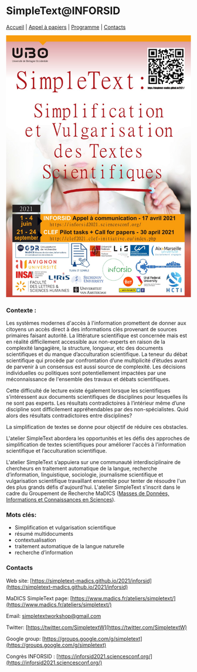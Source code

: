 
# SimpleText@INFORSID

[Accueil](https://simpletext-madics.github.io/2021/inforsid/fr/Accueil) | [Appel à papiers](https://simpletext-madics.github.io/2021/inforsid/fr/CFP.md) | [Programme](https://simpletext-madics.github.io/2021/inforsid/fr/program) | [Contacts](https://simpletext-madics.github.io/2021/inforsid/fr/contacts) 
 


![Affiche](SimpleText_affiche.jpg)

### Contexte : 
Les systèmes modernes d'accès à l'information promettent de donner aux citoyens un accès direct à des informations clés provenant de sources primaires faisant autorité. La littérature scientifique est concernée mais est en réalité difficilement accessible aux non-experts en raison de la complexité langagière, la structure, longueur, etc des documents scientifiques et du manque d’acculturation scientifique. La teneur du débat scientifique qui procède par confrontation d’une multiplicité d’études avant de parvenir à un consensus est aussi source de complexité.  Les décisions individuelles ou politiques sont potentiellement impactées par une méconnaissance  de l'ensemble des travaux et débats  scientifiques.

Cette difficulté de lecture  existe également lorsque les scientifiques s’intéressent aux documents scientifiques de disciplines pour lesquelles  ils ne sont pas experts. Les résultats contradictoires à l’intérieur même d’une discipline sont difficilement appréhendables par des non-spécialistes. Quid alors des résultats contradictoires entre disciplines?  

La simplification de textes se donne pour objectif  de réduire ces obstacles. 

L'atelier SimpleText abordera les opportunités et les défis des approches de simplification de textes scientifiques pour améliorer l'accès à l'information scientifique et l’acculturation scientifique. 

L'atelier SimpleText s’appuiera sur une communauté interdisciplinaire de chercheurs en traitement automatique de la langue, recherche d’information, linguistique, sociologie,  journalisme scientifique et vulgarisation scientifique travaillant ensemble pour tenter de résoudre l'un des plus grands défis d'aujourd'hui.
L'atelier SimpleText s’inscrit dans le cadre du Groupement de Recherche MaDICS ([Masses de Données, Informations et Connaissances en Sciences](https://www.madics.fr/ateliers/simpletext/)).

### Mots clés: 
* Simplification et vulgarisation scientifique
* résumé multidocuments
* contextualisation
* traitement automatique de la langue naturelle
* recherche d’information


### Contacts
Web site: [https://simpletext-madics.github.io/2021/inforsid](https://simpletext-madics.github.io/2021/inforsid) 

MaDICS SimpleText page: [https://www.madics.fr/ateliers/simpletext/](https://www.madics.fr/ateliers/simpletext/) 

Email: [simpletextworkshop@gmail.com](simpletextworkshop@gmail.com) 

Twitter: [https://twitter.com/SimpletextW](https://twitter.com/SimpletextW)  

Google group: [https://groups.google.com/g/simpletext](https://groups.google.com/g/simpletext)  

Congrès INFORSID : [https://inforsid2021.sciencesconf.org/](https://inforsid2021.sciencesconf.org/)
